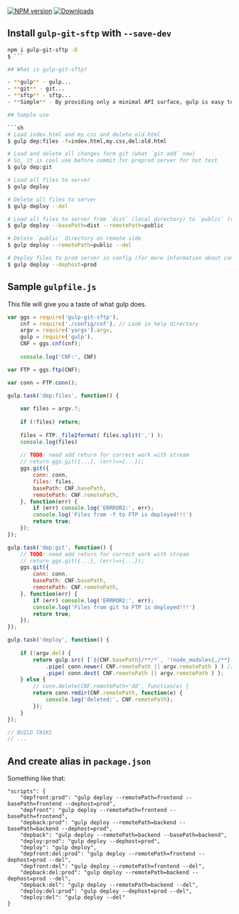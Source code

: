 
[![NPM version][npm-image]][npm-url] [![Downloads][downloads-image]][npm-url]

[npm-url]: https://www.npmjs.com/package/gulp-git-sftp
[downloads-image]: https://img.shields.io/npm/dm/gulp-git-sftp.svg
[npm-image]: https://img.shields.io/npm/v/gulp-git-sftp.svg

## Install `gulp-git-sftp` with `--save-dev`

```sh
npm i gulp-git-sftp -D
$ ```

## What is gulp-git-sftp?

- **gulp** - gulp...
- **git** - git...
- **sftp** - sftp...
- **Simple** - By providing only a minimal API surface, gulp is easy to learn and simple to use

## Sample use

```sh
# Load index.html and my.css and delete old.html
$ gulp dep:files -f=index.html,my.css,del:old.html
```

```sh
# Load and delete all changes form git (what `git add` now)
# So, it is cool use before commit for preprod server for hot test
$ gulp dep:git
```

```sh
# Load all files to server
$ gulp deploy
```

```sh
# Delete all files to server
$ gulp deploy --del
```

```sh
# Load all files to server from `dist` (local directory) to `public` (remote directory)
$ gulp deploy --basePath=dist --remotePath=public
```

```sh
# Delete `public` directory on remote side
$ gulp deploy --remotePath=public --del
```

```sh
# Deploy files to prod server in config (for more information about config watch [Help] directory)
$ gulp deploy --dephost=prod
```


## Sample `gulpfile.js`

This file will give you a taste of what gulp does.

```js
var ggs = require('gulp-git-sftp'),
    cnf = require('./config/cnf'), // Look in help directory
    argv = require('yargs').argv,
    gulp = require('gulp'),
    CNF = ggs.cnf(cnf);
    
    console.log('CNF:', CNF)

var FTP = ggs.ftp(CNF);

var conn = FTP.conn();

gulp.task('dep:files', function() {
    
    var files = argv.f;
        
    if (!files) return;
    
    files = FTP._file2format( files.split(',') );
    console.log(files)
    
    // TODO: need add return for correct work with stream 
    // return ggs.git({...}, (err)=>{...});
    ggs.git({
        conn: conn,
        files: files,
        basePath: CNF.basePath,
        remotePath: CNF.remotePath,
    }, function(err) {
        if (err) console.log('ERRROR2:', err);
        console.log('Files from -f to FTP is deployed!!!')
        return true;
    });
});

gulp.task('dep:git', function() {
    // TODO: need add return for correct work with stream 
    // return ggs.git({...}, (err)=>{...});
    ggs.git({
        conn: conn,
        basePath: CNF.basePath,
        remotePath: CNF.remotePath,
    }, function(err) {
        if (err) console.log('ERRROR2:', err);
        console.log('Files from git to FTP is deployed!!!')
        return true;
    });
});

gulp.task('deploy', function() {
       
    if (!argv.del) {
        return gulp.src( [`${CNF.basePath}/**/*`, '!node_modules{,/**}', '!bower{,/**}', '!bower_components{,/**}', '**/.htaccess'], { base: CNF.basePath, buffer: false } )
            .pipe( conn.newer( CNF.remotePath || argv.remotePath ) ) // only upload newer files 
            .pipe( conn.dest( CNF.remotePath || argv.remotePath ) );
    } else {
        // conn.delete(CNF.remotePath+'dd', function(e) {
        return conn.rmdir(CNF.remotePath, function(e) {
            console.log('deleted:', CNF.remotePath);
        });
    }
});

// BUILD TASKS 
// ...

```
## And create alias in `package.json`

Something like that:

```
"scripts": {
    "depfront:prod": "gulp deploy --remotePath=frontend --basePath=frontend --dephost=prod",
    "depfront": "gulp deploy --remotePath=frontend --basePath=frontend",
    "depback:prod": "gulp deploy --remotePath=backend --basePath=backend --dephost=prod",
    "depback": "gulp deploy --remotePath=backend --basePath=backend",
    "deploy:prod": "gulp deploy --dephost=prod",
    "deploy": "gulp deploy",
    "depfront:del:prod": "gulp deploy --remotePath=frontend --dephost=prod --del",
    "depfront:del": "gulp deploy --remotePath=frontend --del",
    "depback:del:prod": "gulp deploy --remotePath=backend --dephost=prod --del",
    "depback:del": "gulp deploy --remotePath=backend --del",
    "deploy:del:prod": "gulp deploy --dephost=prod --del",
    "deploy:del": "gulp deploy --del"
} 
```

   [Help]: <https://github.com/slaawwa/gulp-git-sftp/tree/master/help>
